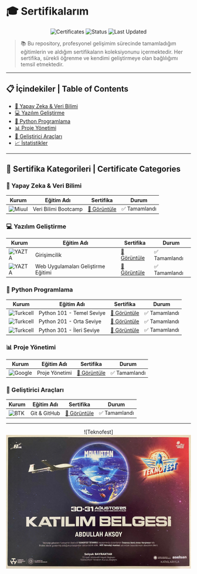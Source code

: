 # 🎓 Sertifikalarım 

<div align="center">

![Certificates](https://img.shields.io/badge/Certificates-9-brightgreen?style=for-the-badge&logo=adobeacrobatreader&logoColor=white)
![Status](https://img.shields.io/badge/Status-Active-success?style=for-the-badge)
![Last Updated](https://img.shields.io/badge/Last%20Updated-2025-blue?style=for-the-badge)

</div>

> 📚 Bu repository, profesyonel gelişimim sürecinde tamamladığım eğitimlerin ve aldığım sertifikaların koleksiyonunu içermektedir. Her sertifika, sürekli öğrenme ve kendimi geliştirmeye olan bağlılığımı temsil etmektedir.

---

## 📋 İçindekiler | Table of Contents

- [🤖 Yapay Zeka & Veri Bilimi](#-yapay-zeka--veri-bilimi)
- [💻 Yazılım Geliştirme](#-yazılım-geliştirme)
- [🐍 Python Programlama](#-python-programlama)
- [📊 Proje Yönetimi](#-proje-yönetimi)
- [🔧 Geliştirici Araçları](#-geliştirici-araçları)
- [📈 İstatistikler](#-i̇statistikler)

---

## 🎯 Sertifika Kategorileri | Certificate Categories

### 🤖 Yapay Zeka & Veri Bilimi

| Kurum                                                                                                                                                                                             | Eğitim Adı | Sertifika | Durum |
| -------------------------------------------------------------------------------------------------------------------------------------------------------------------------------------------------- | ---------- | --------- | ----- |
| ![Miuul](https://img.shields.io/badge/Miuul-FF6B6B?style=flat-square&logo=data:image/svg+xml;base64,PHN2ZyB3aWR0aD0iMjQiIGhlaWdodD0iMjQiIHZpZXdCb3g9IjAgMCAyNCAyNCIgZmlsbD0ibm9uZSIgeG1sbnM9Imh0dHA6Ly93d3cudzMub3JnLzIwMDAvc3ZnIj48cmVjdCB3aWR0aD0iMjQiIGhlaWdodD0iMjQiIGZpbGw9IiNmZjZiNmIiIHJ4PSI0Ii8+PHBhdGggZD0iTTEyIDIgQzYuNDggMiAyIDYuNDggMiAxMiBDMiAxNy41MiA2LjQ4IDIyIDEyIDIyIEMxNy41MiAyMiAyMiAxNy41MiAyMiAxMiBDMjIgNi40OCAxNy41MiAyIDEyIDIgWiBNMTIgNCBDMTYuNDEgNCAyMCA3LjU5IDIwIDEyIEMyMCAxNi40MSAxNi40MSAyMCAxMiAyMCBDNy41OSAyMCA0IDE2LjQxIDQgMTIgQzQgNy41OSA3LjU5IDQgMTIgNCBaIiBmaWxsPSJ3aGl0ZSIvPjwvc3ZnPg==) | Veri Bilimi Bootcamp | [📄 Görüntüle](docs/veribilimi.pdf) | ✅ Tamamlandı |

### 💻 Yazılım Geliştirme

| Kurum                                                                                               | Eğitim Adı                          | Sertifika                               | Durum         |
| --------------------------------------------------------------------------------------------------- | ----------------------------------- | --------------------------------------- | ------------- |
| ![YAZTA](https://img.shields.io/badge/YAZTA-4CAF50?style=flat-square&logo=academia&logoColor=white) | Girişimcilik                        | [📄 Görüntüle](docs/01800779706071.pdf) | ✅ Tamamlandı |
| ![YAZTA](https://img.shields.io/badge/YAZTA-4CAF50?style=flat-square&logo=academia&logoColor=white) | Web Uygulamaları Geliştirme Eğitimi | [📄 Görüntüle](docs/37352087001693.pdf) | ✅ Tamamlandı |

### 🐍 Python Programlama

| Kurum                                                                                                   | Eğitim Adı                | Sertifika                        | Durum         |
| ------------------------------------------------------------------------------------------------------- | ------------------------- | -------------------------------- | ------------- |
| ![Turkcell](https://img.shields.io/badge/Turkcell-FFD700?style=flat-square&logo=python&logoColor=black) | Python 101 - Temel Seviye | [📄 Görüntüle](docs/python1.pdf) | ✅ Tamamlandı |
| ![Turkcell](https://img.shields.io/badge/Turkcell-FFD700?style=flat-square&logo=python&logoColor=black) | Python 201 - Orta Seviye  | [📄 Görüntüle](docs/python2.pdf) | ✅ Tamamlandı |
| ![Turkcell](https://img.shields.io/badge/Turkcell-FFD700?style=flat-square&logo=python&logoColor=black) | Python 301 - İleri Seviye | [📄 Görüntüle](docs/python3.pdf) | ✅ Tamamlandı |

### 📊 Proje Yönetimi

| Kurum                                                                                               | Eğitim Adı     | Sertifika                             | Durum         |
| --------------------------------------------------------------------------------------------------- | -------------- | ------------------------------------- | ------------- |
| ![Google](https://img.shields.io/badge/Google-4285F4?style=flat-square&logo=google&logoColor=white) | Proje Yönetimi | [📄 Görüntüle](docs/PDF.jsviewer.pdf) | ✅ Tamamlandı |

### 🔧 Geliştirici Araçları

| Kurum                                                                                                | Eğitim Adı   | Sertifika                                                              | Durum         |
| ---------------------------------------------------------------------------------------------------- | ------------ | ---------------------------------------------------------------------- | ------------- |
| ![BTK](https://img.shields.io/badge/BTK%20Akademi-E74C3C?style=flat-square&logo=git&logoColor=white) | Git & GitHub | [📄 Görüntüle](docs/Versiyon_Kontrolleri__Git_ve_GitHub_Sertifika.pdf) | ✅ Tamamlandı |

---

<div align="center">

![Teknofest]
![Teknofest](docs/teknofest.jpeg)

</div>
